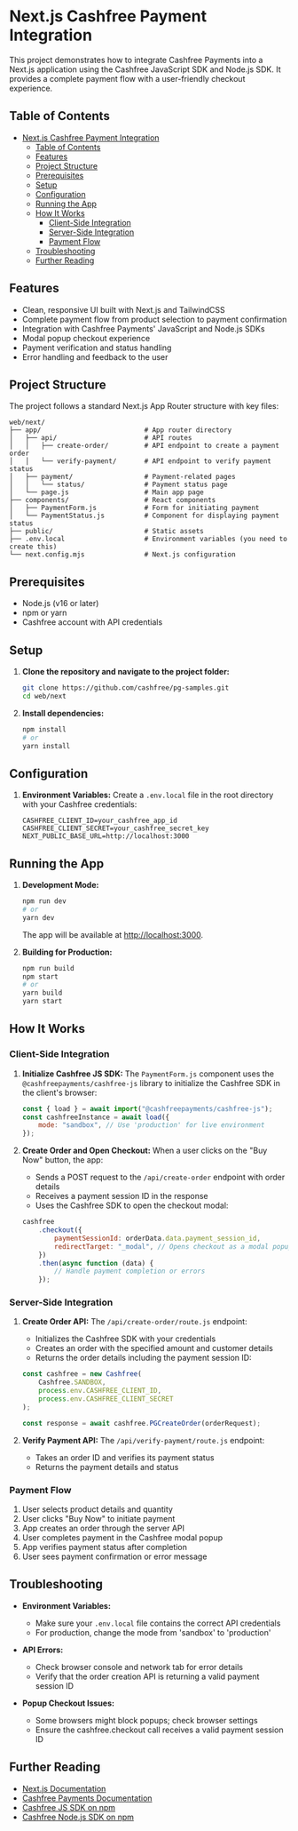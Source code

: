 # Next.js Cashfree Payment Integration

This project demonstrates how to integrate Cashfree Payments into a Next.js application using the Cashfree JavaScript SDK and Node.js SDK. It provides a complete payment flow with a user-friendly checkout experience.

## Table of Contents

-   [Next.js Cashfree Payment Integration](#nextjs-cashfree-payment-integration)
    -   [Table of Contents](#table-of-contents)
    -   [Features](#features)
    -   [Project Structure](#project-structure)
    -   [Prerequisites](#prerequisites)
    -   [Setup](#setup)
    -   [Configuration](#configuration)
    -   [Running the App](#running-the-app)
    -   [How It Works](#how-it-works)
        -   [Client-Side Integration](#client-side-integration)
        -   [Server-Side Integration](#server-side-integration)
        -   [Payment Flow](#payment-flow)
    -   [Troubleshooting](#troubleshooting)
    -   [Further Reading](#further-reading)

## Features

-   Clean, responsive UI built with Next.js and TailwindCSS
-   Complete payment flow from product selection to payment confirmation
-   Integration with Cashfree Payments' JavaScript and Node.js SDKs
-   Modal popup checkout experience
-   Payment verification and status handling
-   Error handling and feedback to the user

## Project Structure

The project follows a standard Next.js App Router structure with key files:

```
web/next/
├── app/                          # App router directory
│   ├── api/                      # API routes
│   │   ├── create-order/         # API endpoint to create a payment order
│   │   └── verify-payment/       # API endpoint to verify payment status
│   ├── payment/                  # Payment-related pages
│   │   └── status/               # Payment status page
│   └── page.js                   # Main app page
├── components/                   # React components
│   ├── PaymentForm.js            # Form for initiating payment
│   └── PaymentStatus.js          # Component for displaying payment status
├── public/                       # Static assets
├── .env.local                    # Environment variables (you need to create this)
└── next.config.mjs               # Next.js configuration
```

## Prerequisites

-   Node.js (v16 or later)
-   npm or yarn
-   Cashfree account with API credentials

## Setup

1. **Clone the repository and navigate to the project folder:**

    ```bash
    git clone https://github.com/cashfree/pg-samples.git
    cd web/next
    ```

2. **Install dependencies:**
    ```bash
    npm install
    # or
    yarn install
    ```

## Configuration

1. **Environment Variables:**
   Create a `.env.local` file in the root directory with your Cashfree credentials:
    ```
    CASHFREE_CLIENT_ID=your_cashfree_app_id
    CASHFREE_CLIENT_SECRET=your_cashfree_secret_key
    NEXT_PUBLIC_BASE_URL=http://localhost:3000
    ```

## Running the App

1. **Development Mode:**

    ```bash
    npm run dev
    # or
    yarn dev
    ```

    The app will be available at [http://localhost:3000](http://localhost:3000).

2. **Building for Production:**
    ```bash
    npm run build
    npm start
    # or
    yarn build
    yarn start
    ```

## How It Works

### Client-Side Integration

1. **Initialize Cashfree JS SDK:**
   The `PaymentForm.js` component uses the `@cashfreepayments/cashfree-js` library to initialize the Cashfree SDK in the client's browser:

    ```javascript
    const { load } = await import("@cashfreepayments/cashfree-js");
    const cashfreeInstance = await load({
        mode: "sandbox", // Use 'production' for live environment
    });
    ```

2. **Create Order and Open Checkout:**
   When a user clicks on the "Buy Now" button, the app:

    - Sends a POST request to the `/api/create-order` endpoint with order details
    - Receives a payment session ID in the response
    - Uses the Cashfree SDK to open the checkout modal:

    ```javascript
    cashfree
        .checkout({
            paymentSessionId: orderData.data.payment_session_id,
            redirectTarget: "_modal", // Opens checkout as a modal popup
        })
        .then(async function (data) {
            // Handle payment completion or errors
        });
    ```

### Server-Side Integration

1. **Create Order API:**
   The `/api/create-order/route.js` endpoint:

    - Initializes the Cashfree SDK with your credentials
    - Creates an order with the specified amount and customer details
    - Returns the order details including the payment session ID:

    ```javascript
    const cashfree = new Cashfree(
        Cashfree.SANDBOX,
        process.env.CASHFREE_CLIENT_ID,
        process.env.CASHFREE_CLIENT_SECRET
    );

    const response = await cashfree.PGCreateOrder(orderRequest);
    ```

2. **Verify Payment API:**
   The `/api/verify-payment/route.js` endpoint:
    - Takes an order ID and verifies its payment status
    - Returns the payment details and status

### Payment Flow

1. User selects product details and quantity
2. User clicks "Buy Now" to initiate payment
3. App creates an order through the server API
4. User completes payment in the Cashfree modal popup
5. App verifies payment status after completion
6. User sees payment confirmation or error message

## Troubleshooting

-   **Environment Variables:**

    -   Make sure your `.env.local` file contains the correct API credentials
    -   For production, change the mode from 'sandbox' to 'production'

-   **API Errors:**

    -   Check browser console and network tab for error details
    -   Verify that the order creation API is returning a valid payment session ID

-   **Popup Checkout Issues:**
    -   Some browsers might block popups; check browser settings
    -   Ensure the cashfree.checkout call receives a valid payment session ID

## Further Reading

-   [Next.js Documentation](https://nextjs.org/docs)
-   [Cashfree Payments Documentation](https://docs.cashfree.com)
-   [Cashfree JS SDK on npm](https://www.npmjs.com/package/@cashfreepayments/cashfree-js)
-   [Cashfree Node.js SDK on npm](https://www.npmjs.com/package/cashfree-pg)
